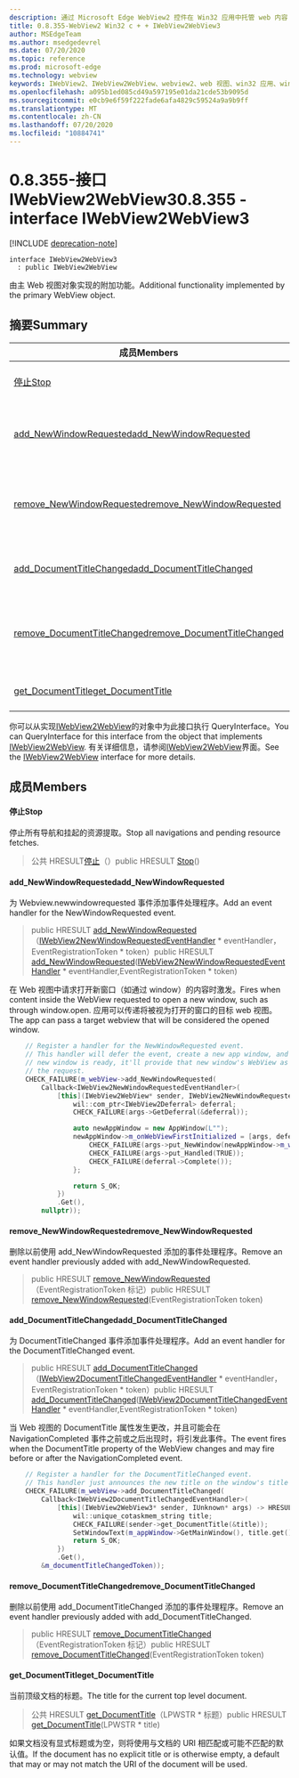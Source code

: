 ```yaml
---
description: 通过 Microsoft Edge WebView2 控件在 Win32 应用中托管 web 内容
title: 0.8.355-WebView2 Win32 c + + IWebView2WebView3
author: MSEdgeTeam
ms.author: msedgedevrel
ms.date: 07/20/2020
ms.topic: reference
ms.prod: microsoft-edge
ms.technology: webview
keywords: IWebView2、IWebView2WebView、webview2、web 视图、win32 应用、win32、edge
ms.openlocfilehash: a095b1ed085cd49a597195e01da21cde53b9095d
ms.sourcegitcommit: e0cb9e6f59f222fade6afa4829c59524a9a9b9ff
ms.translationtype: MT
ms.contentlocale: zh-CN
ms.lasthandoff: 07/20/2020
ms.locfileid: "10884741"
---
```

# <span data-ttu-id="2e853-104">0.8.355-接口 IWebView2WebView3</span><span class="sxs-lookup"><span data-stu-id="2e853-104">0.8.355 - interface IWebView2WebView3</span></span> 

[!INCLUDE [deprecation-note](../../includes/deprecation-note.md)]

```
interface IWebView2WebView3
  : public IWebView2WebView
```

<span data-ttu-id="2e853-105">由主 Web 视图对象实现的附加功能。</span><span class="sxs-lookup"><span data-stu-id="2e853-105">Additional functionality implemented by the primary WebView object.</span></span>

## <span data-ttu-id="2e853-106">摘要</span><span class="sxs-lookup"><span data-stu-id="2e853-106">Summary</span></span>

 <span data-ttu-id="2e853-107">成员</span><span class="sxs-lookup"><span data-stu-id="2e853-107">Members</span></span>                        | <span data-ttu-id="2e853-108">描述</span><span class="sxs-lookup"><span data-stu-id="2e853-108">Descriptions</span></span>
--------------------------------|---------------------------------------------
[<span data-ttu-id="2e853-109">停止</span><span class="sxs-lookup"><span data-stu-id="2e853-109">Stop</span></span>](#stop) | <span data-ttu-id="2e853-110">停止所有导航和挂起的资源提取。</span><span class="sxs-lookup"><span data-stu-id="2e853-110">Stop all navigations and pending resource fetches.</span></span>
[<span data-ttu-id="2e853-111">add_NewWindowRequested</span><span class="sxs-lookup"><span data-stu-id="2e853-111">add_NewWindowRequested</span></span>](#add_newwindowrequested) | <span data-ttu-id="2e853-112">为 Webview.newwindowrequested 事件添加事件处理程序。</span><span class="sxs-lookup"><span data-stu-id="2e853-112">Add an event handler for the NewWindowRequested event.</span></span>
[<span data-ttu-id="2e853-113">remove_NewWindowRequested</span><span class="sxs-lookup"><span data-stu-id="2e853-113">remove_NewWindowRequested</span></span>](#remove_newwindowrequested) | <span data-ttu-id="2e853-114">删除以前使用 add_NewWindowRequested 添加的事件处理程序。</span><span class="sxs-lookup"><span data-stu-id="2e853-114">Remove an event handler previously added with add_NewWindowRequested.</span></span>
[<span data-ttu-id="2e853-115">add_DocumentTitleChanged</span><span class="sxs-lookup"><span data-stu-id="2e853-115">add_DocumentTitleChanged</span></span>](#add_documenttitlechanged) | <span data-ttu-id="2e853-116">为 DocumentTitleChanged 事件添加事件处理程序。</span><span class="sxs-lookup"><span data-stu-id="2e853-116">Add an event handler for the DocumentTitleChanged event.</span></span>
[<span data-ttu-id="2e853-117">remove_DocumentTitleChanged</span><span class="sxs-lookup"><span data-stu-id="2e853-117">remove_DocumentTitleChanged</span></span>](#remove_documenttitlechanged) | <span data-ttu-id="2e853-118">删除以前使用 add_DocumentTitleChanged 添加的事件处理程序。</span><span class="sxs-lookup"><span data-stu-id="2e853-118">Remove an event handler previously added with add_DocumentTitleChanged.</span></span>
[<span data-ttu-id="2e853-119">get_DocumentTitle</span><span class="sxs-lookup"><span data-stu-id="2e853-119">get_DocumentTitle</span></span>](#get_documenttitle) | <span data-ttu-id="2e853-120">当前顶级文档的标题。</span><span class="sxs-lookup"><span data-stu-id="2e853-120">The title for the current top level document.</span></span>

<span data-ttu-id="2e853-121">你可以从实现[IWebView2WebView](IWebView2WebView.md)的对象中为此接口执行 QueryInterface。</span><span class="sxs-lookup"><span data-stu-id="2e853-121">You can QueryInterface for this interface from the object that implements [IWebView2WebView](IWebView2WebView.md).</span></span> <span data-ttu-id="2e853-122">有关详细信息，请参阅[IWebView2WebView](IWebView2WebView.md)界面。</span><span class="sxs-lookup"><span data-stu-id="2e853-122">See the [IWebView2WebView](IWebView2WebView.md) interface for more details.</span></span>

## <span data-ttu-id="2e853-123">成员</span><span class="sxs-lookup"><span data-stu-id="2e853-123">Members</span></span>

#### <span data-ttu-id="2e853-124">停止</span><span class="sxs-lookup"><span data-stu-id="2e853-124">Stop</span></span> 

<span data-ttu-id="2e853-125">停止所有导航和挂起的资源提取。</span><span class="sxs-lookup"><span data-stu-id="2e853-125">Stop all navigations and pending resource fetches.</span></span>

> <span data-ttu-id="2e853-126">公共 HRESULT[停止](#stop)（）</span><span class="sxs-lookup"><span data-stu-id="2e853-126">public HRESULT [Stop](#stop)()</span></span>

#### <span data-ttu-id="2e853-127">add_NewWindowRequested</span><span class="sxs-lookup"><span data-stu-id="2e853-127">add_NewWindowRequested</span></span> 

<span data-ttu-id="2e853-128">为 Webview.newwindowrequested 事件添加事件处理程序。</span><span class="sxs-lookup"><span data-stu-id="2e853-128">Add an event handler for the NewWindowRequested event.</span></span>

> <span data-ttu-id="2e853-129">public HRESULT [add_NewWindowRequested](#add_newwindowrequested)（[IWebView2NewWindowRequestedEventHandler](IWebView2NewWindowRequestedEventHandler.md) \* eventHandler，EventRegistrationToken \* token）</span><span class="sxs-lookup"><span data-stu-id="2e853-129">public HRESULT [add_NewWindowRequested](#add_newwindowrequested)([IWebView2NewWindowRequestedEventHandler](IWebView2NewWindowRequestedEventHandler.md) \* eventHandler,EventRegistrationToken \* token)</span></span>

<span data-ttu-id="2e853-130">在 Web 视图中请求打开新窗口（如通过 window）的内容时激发。</span><span class="sxs-lookup"><span data-stu-id="2e853-130">Fires when content inside the WebView requested to open a new window, such as through window.open.</span></span> <span data-ttu-id="2e853-131">应用可以传递将被视为打开的窗口的目标 web 视图。</span><span class="sxs-lookup"><span data-stu-id="2e853-131">The app can pass a target webview that will be considered the opened window.</span></span>

```cpp
    // Register a handler for the NewWindowRequested event.
    // This handler will defer the event, create a new app window, and then once the
    // new window is ready, it'll provide that new window's WebView as the response to
    // the request.
    CHECK_FAILURE(m_webView->add_NewWindowRequested(
        Callback<IWebView2NewWindowRequestedEventHandler>(
            [this](IWebView2WebView* sender, IWebView2NewWindowRequestedEventArgs* args) {
                wil::com_ptr<IWebView2Deferral> deferral;
                CHECK_FAILURE(args->GetDeferral(&deferral));

                auto newAppWindow = new AppWindow(L"");
                newAppWindow->m_onWebViewFirstInitialized = [args, deferral, newAppWindow]() {
                    CHECK_FAILURE(args->put_NewWindow(newAppWindow->m_webView.get()));
                    CHECK_FAILURE(args->put_Handled(TRUE));
                    CHECK_FAILURE(deferral->Complete());
                };

                return S_OK;
            })
            .Get(),
        nullptr));
```

#### <span data-ttu-id="2e853-132">remove_NewWindowRequested</span><span class="sxs-lookup"><span data-stu-id="2e853-132">remove_NewWindowRequested</span></span> 

<span data-ttu-id="2e853-133">删除以前使用 add_NewWindowRequested 添加的事件处理程序。</span><span class="sxs-lookup"><span data-stu-id="2e853-133">Remove an event handler previously added with add_NewWindowRequested.</span></span>

> <span data-ttu-id="2e853-134">public HRESULT [remove_NewWindowRequested](#remove_newwindowrequested)（EventRegistrationToken 标记）</span><span class="sxs-lookup"><span data-stu-id="2e853-134">public HRESULT [remove_NewWindowRequested](#remove_newwindowrequested)(EventRegistrationToken token)</span></span>

#### <span data-ttu-id="2e853-135">add_DocumentTitleChanged</span><span class="sxs-lookup"><span data-stu-id="2e853-135">add_DocumentTitleChanged</span></span> 

<span data-ttu-id="2e853-136">为 DocumentTitleChanged 事件添加事件处理程序。</span><span class="sxs-lookup"><span data-stu-id="2e853-136">Add an event handler for the DocumentTitleChanged event.</span></span>

> <span data-ttu-id="2e853-137">public HRESULT [add_DocumentTitleChanged](#add_documenttitlechanged)（[IWebView2DocumentTitleChangedEventHandler](IWebView2DocumentTitleChangedEventHandler.md) \* eventHandler，EventRegistrationToken \* token）</span><span class="sxs-lookup"><span data-stu-id="2e853-137">public HRESULT [add_DocumentTitleChanged](#add_documenttitlechanged)([IWebView2DocumentTitleChangedEventHandler](IWebView2DocumentTitleChangedEventHandler.md) \* eventHandler,EventRegistrationToken \* token)</span></span>

<span data-ttu-id="2e853-138">当 Web 视图的 DocumentTitle 属性发生更改，并且可能会在 NavigationCompleted 事件之前或之后出现时，将引发此事件。</span><span class="sxs-lookup"><span data-stu-id="2e853-138">The event fires when the DocumentTitle property of the WebView changes and may fire before or after the NavigationCompleted event.</span></span>

```cpp
    // Register a handler for the DocumentTitleChanged event.
    // This handler just announces the new title on the window's title bar.
    CHECK_FAILURE(m_webView->add_DocumentTitleChanged(
        Callback<IWebView2DocumentTitleChangedEventHandler>(
            [this](IWebView2WebView3* sender, IUnknown* args) -> HRESULT {
                wil::unique_cotaskmem_string title;
                CHECK_FAILURE(sender->get_DocumentTitle(&title));
                SetWindowText(m_appWindow->GetMainWindow(), title.get());
                return S_OK;
            })
            .Get(),
        &m_documentTitleChangedToken));
```

#### <span data-ttu-id="2e853-139">remove_DocumentTitleChanged</span><span class="sxs-lookup"><span data-stu-id="2e853-139">remove_DocumentTitleChanged</span></span> 

<span data-ttu-id="2e853-140">删除以前使用 add_DocumentTitleChanged 添加的事件处理程序。</span><span class="sxs-lookup"><span data-stu-id="2e853-140">Remove an event handler previously added with add_DocumentTitleChanged.</span></span>

> <span data-ttu-id="2e853-141">public HRESULT [remove_DocumentTitleChanged](#remove_documenttitlechanged)（EventRegistrationToken 标记）</span><span class="sxs-lookup"><span data-stu-id="2e853-141">public HRESULT [remove_DocumentTitleChanged](#remove_documenttitlechanged)(EventRegistrationToken token)</span></span>

#### <span data-ttu-id="2e853-142">get_DocumentTitle</span><span class="sxs-lookup"><span data-stu-id="2e853-142">get_DocumentTitle</span></span> 

<span data-ttu-id="2e853-143">当前顶级文档的标题。</span><span class="sxs-lookup"><span data-stu-id="2e853-143">The title for the current top level document.</span></span>

> <span data-ttu-id="2e853-144">公共 HRESULT [get_DocumentTitle](#get_documenttitle)（LPWSTR \* 标题）</span><span class="sxs-lookup"><span data-stu-id="2e853-144">public HRESULT [get_DocumentTitle](#get_documenttitle)(LPWSTR \* title)</span></span>

<span data-ttu-id="2e853-145">如果文档没有显式标题或为空，则将使用与文档的 URI 相匹配或可能不匹配的默认值。</span><span class="sxs-lookup"><span data-stu-id="2e853-145">If the document has no explicit title or is otherwise empty, a default that may or may not match the URI of the document will be used.</span></span>

